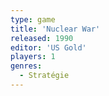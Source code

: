 ```yaml
---
type: game
title: 'Nuclear War'
released: 1990
editor: 'US Gold'
players: 1
genres:
  - Stratégie
---
```


